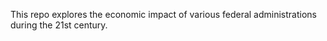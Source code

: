 This repo explores the economic impact of various federal administrations during the 21st century. 


